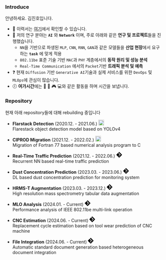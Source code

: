 ### Introduce
안녕하세요. 김진호입니다. 

* :pencil: 이력서는 [여기](https://violet0929.github.io)에서 확인할 수 있습니다.
* 📖 저의 연구 분야는 **```AI```** 와 **```Network```** 이며, 주로 아래와 같은 **연구 및 프로젝트**들을 진행했습니다. 
  - ```NN```을 기반으로 파생된 ```MLP```, ```CNN```, ```RNN```, ```GAN```과 같은 모델들을 **산업 현장**에서 요구하는 **```task```** 에 맞게 적용
  - ```802.11be``` 표준 기술 기반 ```MAC```과 ```PHY``` 계층에서의 **동작 원리 및 성능 분석**
  - ```Real-Time Communication``` 에서의 ```Packet```기반 **트래픽 분석 및 예측**
* :question: 현재 ```Diffusion``` 기반 ```Generative AI```기술과 실제 서비스를 위한 ```DevOps``` 및 ```MLOps```에 관심이 많습니다.
* :clock7: **여가시간**에는 :musical_note: :walking: :video_game: :computer:와 같은 활동을 하며 시간을 보냅니다.

### Repository
현재 아래 repository들에 대해 rebuilding 중입니다
* **Flarstack Detection** (2020.12. - 2021.06.)
[<img src="./violet0929.github.io/images/repository.png" width="18" height="18" />](https://github.com/violet0929/Flarestack_Detection)  
  Flarestack object detection model based on YOLOv4
  
* **CIPROD Migration** (2021.12. - 2022.02.) [<img src="../violet0929.github.io/images/repository.png" width="18" height="18" />](https://github.com/violet0929/CIPROD_Migration)  
  Migration of Fortran 77 based numerical analysis program to C

* **Real-Time Traffic Prediction** (2021.12. - 2022.06.) [<img src="./images/repository.png" width="18" height="18" />](https://github.com/violet0929/Real-Time_Traffic_Prediction)  
  Recurrent NN based real-time traffic prediction  

* **Dust Concentration Prediction** (2023.03. - 2023.06.) [<img src="./images/repository.png" width="18" height="18" />](https://github.com/violet0929/Dust_Concentration_Prediction)  
  DL based dust concentration prediction for monitoring system   

* **HRMS-T Augmentation** (2023.03. - 2023.12.) [<img src="./images/repository.png" width="18" height="18" />](https://github.com/violet0929/HRMS-T_Augmentation)  
  High resolution mass spectrometry tabular data augmentation  

* **MLO Analysis** (2024.01. - Current) [<img src="./images/repository.png" width="18" height="18" />](https://github.com/violet0929/MLO_Analysis)  
  Performance analysis of IEEE 802.11be multi-link operation  

* **CNC Estimation** (2024.06. - Current) [<img src="./images/repository.png" width="18" height="18" />](https://github.com/violet0929/CNC_Estimation)  
  Replacement cycle estimation based on tool wear prediction of CNC machine  
  
* **File Integration** (2024.06. - Current) [<img src="./images/repository.png" width="18" height="18" />](https://github.com/violet0929/File_Integration)  
  Automatic standard document generation based heterogeneous document integration

